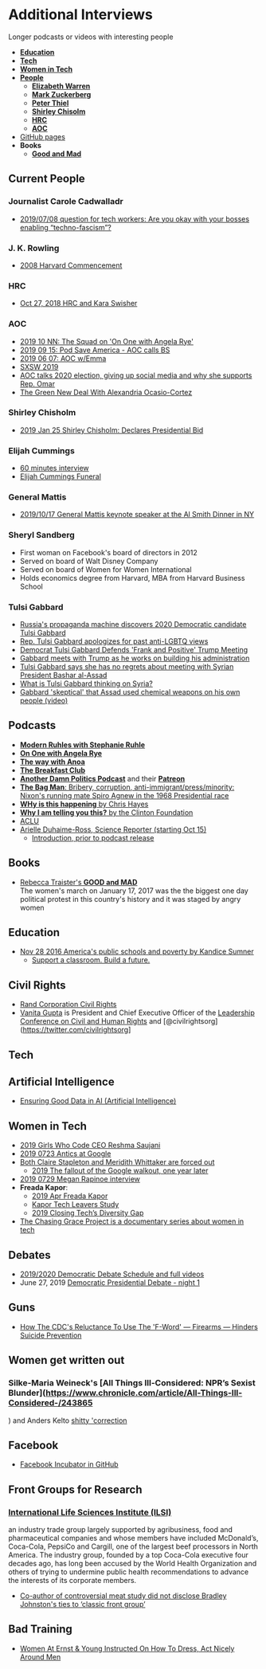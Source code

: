 # Additional Interviews
Longer podcasts or videos with interesting people

  * [**Education**](#education)
  * [**Tech**](#tech)
  * [**Women in Tech**](#women-in-tech)
  * [**People**](#people)
    * [**Elizabeth Warren**](/README.md/#warren)
    * [**Mark Zuckerberg**](/README.md/#mark-zuckerberg)
    * [**Peter Thiel**](/README.md/#peter-thiel)
    * [**Shirley Chisolm**](#shirley-chisoml)    
    * [**HRC**](#hrc)
    * [**AOC**](#aoc)
  * [GitHub pages](https://datapol.github.io/long_interviews/)
  * **Books**
    * [**Good and Mad**](#stay-woke)    

## Current People

### Journalist Carole Cadwalladr
* [2019/07/08 question for tech workers: Are you okay with your bosses enabling “techno-fascism”?](https://www.vox.com/recode/2019/7/8/20685566/carole-cadwalladr-guardian-observer-cambridge-analytica-kara-swisher-podcast-interview-recode-decode)

### J. K. Rowling
* [2008 Harvard Commencement](https://www.youtube.com/watch?v=wHGqp8lz36c)    


### HRC
* [Oct 27, 2018 HRC and Kara Swisher](https://www.youtube.com/watch?v=xbxo-p2nDNM)    

### AOC
* [2019 10 NN: The Squad on 'On One with Angela Rye'](https://w.soundcloud.com/player/?url=https%3A//api.soundcloud.com/tracks/682072964)
* [2019 09 15: Pod Save America - AOC calls BS](https://crooked.com/podcast/aoc-calls-bs/)
* [2019 06 07: AOC w/Emma](https://www.youtube.com/watch?time_continue=7&v=55HM6FH1Mwo)    
* [SXSW 2019](https://www.youtube.com/watch?v=JU-SE5eNt04)    
* [AOC talks 2020 election, giving up social media and why she supports Rep. Omar](https://www.youtube.com/watch?v=nbQBXcnbSgs)    
* [The Green New Deal With Alexandria Ocasio-Cortez](https://www.youtube.com/watch?v=yoFaQ9foV8I)

### Shirley Chisholm
* [2019 Jan 25 Shirley Chisholm: Declares Presidential Bid](https://www.youtube.com/watch?v=y3JCX3WxBik)

### Elijah Cummings
* [60 minutes interview](https://www.cbsnews.com/news/elijah-cummings-the-2019-60-minutes-interview-2019-10-17/?ftag=CNM-00-10aab7d&linkId=75462884)    
* [Elijah Cummings Funeral](https://twitter.com/nowthisnews/status/1187732863434809345)    

### General Mattis
* [2019/10/17 General Mattis keynote speaker at the Al Smith Dinner in NY](https://twitter.com/CNN/status/1185036705335775232)

### Sheryl Sandberg
  * First woman on Facebook's board of directors in 2012
  * Served on board of Walt Disney Company
  * Served on board of Women for Women International
  * Holds economics degree from Harvard, MBA from Harvard Business School

### Tulsi Gabbard
* [Russia's propaganda machine discovers 2020 Democratic candidate Tulsi Gabbard](https://www.nbcnews.com/politics/2020-election/russia-s-propaganda-machine-discovers-2020-democratic-candidate-tulsi-gabbard-n964261)    
* [Rep. Tulsi Gabbard apologizes for past anti-LGBTQ views](https://www.nbcnews.com/feature/nbc-out/rep-tulsi-gabbard-apologizes-past-anti-lgbtq-views-n959941)    
* [Democrat Tulsi Gabbard Defends 'Frank and Positive' Trump Meeting](https://www.nbcnews.com/politics/congress/why-democratic-rep-tulsi-gabbard-met-donald-trump-n686976)    
* [Gabbard meets with Trump as he works on building his administration](https://www.staradvertiser.com/2016/11/21/breaking-news/gabbard-meeting-with-trump-for-job-in-administration-reports-say/)    
* [Tulsi Gabbard says she has no regrets about meeting with Syrian President Bashar al-Assad](https://www.washingtonpost.com/politics/tulsi-gabbard-says-she-has-no-regrets-about-meeting-with-syrian-president-bashar-al-assad/2019/01/20/4006f920-1ce3-11e9-9145-3f74070bbdb9_story.html)    
* [What is Tulsi Gabbard thinking on Syria?](https://www.washingtonpost.com/news/powerpost/wp/2017/04/11/what-is-tulsi-gabbard-thinking-on-syria/)   
* [Gabbard 'skeptical' that Assad used chemical weapons on his own people (video)](https://twitter.com/i/status/850477149895131136)    

## Podcasts
* [**Modern Ruhles with Stephanie Ruhle**](https://www.iheart.com/podcast/1119-modern-ruhles-with-stepha-48618421/)    
* [**On One with Angela Rye**](https://soundcloud.com/ononewithangelarye)    
* [**The way with Anoa**](https://twitter.com/TheWayWithAnoa)    
* [**The Breakfast Club**](https://www.youtube.com/channel/UChi08h4577eFsNXGd3sxYhw)    
* [**Another Damn Politics Podcast**](https://www.spreaker.com/user/hollyfigueroaoreilly/pod-11-mix-3) and their [**Patreon**](https://www.patreon.com/anotherdamnpoliticspodcast)       
* [**The Bag Man**: Bribery, corruption, anti-immigrant/press/minority: Nixon's running mate Spiro Agnew in the 1968 Presidential race](https://www.nbcnews.com/msnbc/maddow-bag-man-podcast/bag-man-binge-page-n943321)    
* [**WHy is this happening** by Chris Hayes](https://www.nbcnews.com/think/why-is-this-happening-chris-hayes-podcast)    
* [**Why I am telling you this?** by the Clinton Foundation](https://theclintonfoundation.org/why-am-i-telling-you-this/)    
* [ACLU](https://www.aclu.org/podcast/podcast-at-liberty)
* [Arielle Duhaime-Ross, Science Reporter (starting Oct 15)](www.arielleduhaimeross.com/)
  * [Introduction, prior to podcast release](https://www.vox.com/recode/2019/9/11/20859144/reset-podcast-recode-vox-technology)


## Books
* [Rebecca Traister's **GOOD and MAD**](https://smile.amazon.com/Good-Mad-Womens-Reshaping-America/dp/B07CNYM4CT/)    
The women's march on January 17, 2017 was the the biggest one day political protest in this country's history and it was staged by angry women

## Education
* [Nov 28 2016 America's public schools and poverty by Kandice Sumner](https://www.youtube.com/watch?time_continue=4&v=7O7BMa9XGXE)    
  * [Support a classroom. Build a future.](https://www.donorschoose.org/)

## Civil Rights
 * [Rand Corporation Civil Rights](https://www.rand.org/topics/civil-rights.html)    
 * [Vanita Gupta](https://en.wikipedia.org/wiki/Vanita_Gupta) is President and Chief Executive Officer of the [Leadership Conference on Civil and Human Rights](https://civilrights.org/) and [@civilrightsorg](https://twitter.com/civilrightsorg]    


## Tech
## Artificial Intelligence
  * [Ensuring Good Data in AI (Artificial Intelligence)](https://www.youtube.com/channel/UCMDxbhGcsE7EnknxPEzC_Iw?view_as=subscriber)    



## Women in Tech
* [2019 Girls Who Code CEO Reshma Saujani](https://www.vox.com/recode/2019/6/3/18649835/reshma-saujani-girls-who-code-gender-diversity-investors-venture-capital-kara-swisher-decode-podcast)    
* [2019 0723 Antics at Google](http://www.pbs.org/wnet/amanpour-and-company/video/claire-stapleton-and-meredith-whittaker-google-walkouts-htzi/)    
* [Both Claire Stapleton and Meridith Whittaker are forced out](https://www.pbs.org/wnet/amanpour-and-company/video/claire-stapleton-and-meredith-whittaker-google-walkouts-htzi/)    
  * [2019 The fallout of the Google walkout, one year later](https://megaphone.link/VMP7118568659)    
* [2019 0729 Megan Rapinoe interview](https://www.vox.com/recode/2019/7/29/8934351/megan-rapinoe-donald-trump-world-cup-white-house-soccer-football-kara-swisher-recode-decode-podcast)    
* **Freada Kapor**:
  * [2019 Apr Freada Kapor](https://www.vox.com/podcasts/2019/4/22/18485702/freada-kapor-klein-venture-capital-diversity-flunking-teddy-schleifer-decode-podcast-interview)    
  * [Kapor Tech Leavers Study](https://www.kaporcenter.org/tech-leavers/)    
  * [2019 Closing Tech’s Diversity Gap](https://www.youtube.com/watch?v=3d_fULqmszc)    
* [The Chasing Grace Project is a documentary series about women in tech](https://www.chasinggracefilm.com/)    

## Debates
* [2019/2020 Democratic Debate Schedule and full videos](https://www.uspresidentialelectionnews.com/2020-debate-schedule/2020-democratic-debate-schedule/)    
* June 27, 2019 [Democratic Presidential Debate - night 1](https://www.nbcnews.com/video/full-video-democratic-presidential-debate-night-1-62758981769)


## Guns
* [How The CDC's Reluctance To Use The 'F-Word' — Firearms — Hinders Suicide Prevention](https://www.npr.org/sections/health-shots/2019/08/08/738533533/how-the-cdcs-reluctance-to-use-the-f-word-firearms-hinders-suicide-prevention)

## Women get written out
### Silke-Maria Weineck's [All Things Ill-Considered: NPR’s Sexist Blunder](https://www.chronicle.com/article/All-Things-Ill-Considered-/243865
) and Anders Kelto [shitty 'correction](https://www.npr.org/2018/06/30/624918819/the-big-debate-soccer-or-football)    

## Facebook
* [Facebook Incubator in GitHub](https://github.com/facebookincubator)

## Front Groups for Research
### [International Life Sciences Institute (ILSI)](https://ilsi.org/)
an industry trade group largely supported by agribusiness, food and
pharmaceutical companies and whose members have included McDonald’s, Coca-Cola,
PepsiCo and Cargill, one of the largest beef processors in North America. The
industry group, founded by a top Coca-Cola executive four decades ago, has long
been accused by the World Health Organization and others of trying to undermine
public health recommendations to advance the interests of its corporate members.

* [Co-author of controversial meat study did not disclose Bradley Johnston's ties to ‘classic front group’](https://nationalpost.com/news/canada/scientist-responds-to-critique-of-industry-ties-after-publishing-study-on-red-meat)    

## Bad Training
* [Women At Ernst & Young Instructed On How To Dress, Act Nicely Around Men](https://www.huffpost.com/entry/women-ernst-young-how-to-dress-act-around-men_n_5da721eee4b002e33e78606a)   
